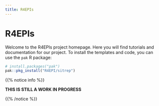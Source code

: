 ```yaml
---
title: R4EPIs
---
```



# R4EPIs

Welcome to the R4EPIs project homepage. Here you will find tutorials and 
documentation for our project. To install the templates and code, you can use
the `pak` R package:

```r
# install.packages("pak")
pak::pkg_install("R4EPI/sitrep")
```

{{% notice info %}}

<b> THIS IS STILL A WORK IN PROGRESS </b>

{{% /notice %}}


